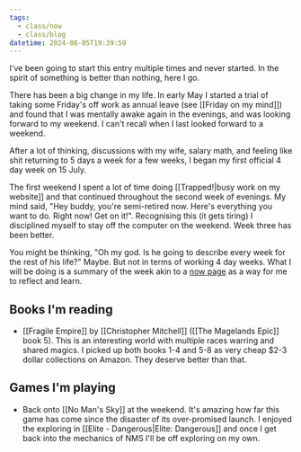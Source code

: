 ```yaml
---
tags:
  - class/now
  - class/blog
datetime: 2024-08-05T19:39:59
---
```

I've been going to start this entry multiple times and never started. In the spirit of something is better than nothing, here I go.

There has been a big change in my life. In early May I started a trial of taking some Friday's off work as annual leave (see [[Friday on my mind]]) and found that I was mentally awake again in the evenings, and was looking forward to my weekend. I can't recall when I last looked forward to a weekend.

After a lot of thinking, discussions with my wife, salary math, and feeling like shit returning to 5 days a week for a few weeks, I began my first official 4 day week on 15 July. 

The first weekend I spent a lot of time doing [[Trapped!|busy work on my website]] and that continued throughout the second week of evenings. My mind said, "Hey buddy, you're semi-retired now. Here's everything you want to do. Right now! Get on it!". Recognising this (it gets tiring) I disciplined myself to stay off the computer on the weekend. Week three has been better. 

You might be thinking, "Oh my god. Is he going to describe every week for the rest of his life?" Maybe. But not in terms of working 4 day weeks. What I will be doing is a summary of the week akin to a [now page](https://sive.rs/nowff) as a way for me to reflect and learn. 
## Books I'm reading
- [[Fragile Empire]] by [[Christopher Mitchell]] ([[The Magelands Epic]] book 5). This is an interesting world with multiple races warring and shared magics. I picked up both books 1-4 and 5-8 as very cheap $2-3 dollar collections on Amazon. They deserve better than that.
## Games I'm playing
- Back onto [[No Man's Sky]] at the weekend. It's amazing how far this game has come since the disaster of its over-promised launch. I enjoyed the exploring in [[Elite - Dangerous|Elite: Dangerous]] and once I get back into the mechanics of NMS I'll be off exploring on my own.